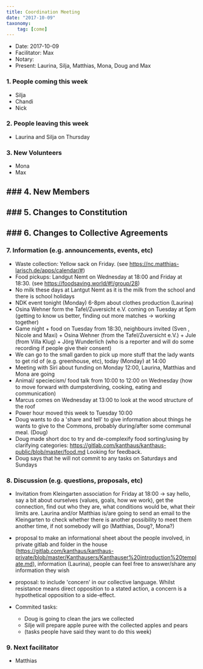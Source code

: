 ```yaml
---
title: Coordination Meeting
date: "2017-10-09"
taxonomy:
    tag: [come]
---
```

- Date: 2017-10-09
- Facilitator: Max
- Notary:
- Present: Laurina, Silja, Matthias, Mona, Doug and Max

### 1. People coming this week

- Silja
- Chandi
- Nick

### 2. People leaving this week

- Laurina and Silja on Thursday

### 3. New Volunteers

- Mona
- Max

## ### 4. New Members

## ### 5. Changes to Constitution

## ### 6. Changes to Collective Agreements

### 7. Information (e.g. announcements, events, etc)

- Waste collection: Yellow sack on Friday. (see https://nc.matthias-larisch.de/apps/calendar/#)
- Food pickups: Landgut Nemt on Wednesday at 18:00 and Friday at 18:30. (see https://foodsaving.world/#!/group/28)
- No milk these days at Lantgut Nemt as it is the milk from the school and there is school holidays
- NDK event tonight (Monday) 6-8pm about clothes production (Laurina)
- Osina Wehner form the Tafel/Zuversicht e.V. coming on Tuesday at 5pm (getting to know us better, finding out more matches -> working together)
- Game night + food on Tuesday from 18:30, neighbours invited (Sven , Nicole and Maxi) + Osina Wehner (from the Tafel/Zuversicht e.V.) + Jule (from Villa Klug) + Jörg Wunderlich (who is a reporter and will do some recording if people give their consent)
- We can go to the small garden to pick up more stuff that the lady wants to get rid of (e.g. greenhouse, etc), today (Monday) at 14:00
- Meeting with Siri about funding on Monday 12:00, Laurina, Matthias and Mona are going
- Animal/ speciecism/ food talk from 10:00 to 12:00 on Wednesday (how to move forward with dumpsterdiving, cooking, eating and communication)
- Marcus comes on Wednesday at 13:00 to look at the wood structure of the roof
- Power hour moved this week to Tuesday 10:00
- Doug wants to do a 'share and tell' to give information about things he wants to give to the Commons, probably during/after some communal meal. (Doug)
- Doug made short doc to try and de-complexify food sorting/using by clarifying categories: https://gitlab.com/kanthaus/kanthaus-public/blob/master/food.md Looking for feedback.
- Doug says that he will not commit to any tasks on Saturdays and Sundays

### 8. Discussion (e.g. questions, proposals, etc)

- Invitation from Kleingarten association for Friday at 18:00 -> say hello, say a bit about ourselves (values, goals, how we work), get the connection, find out who they are, what conditions would be, what their limits are. Laurina and/or Matthias is/are going to send an email to the Kleingarten to check whether there is another possibility to meet them another time, if not somebody will go (Matthias, Doug?, Mona?)
- proposal to make an informational sheet about the people involved, in private gitlab and folder in the house (https://gitlab.com/kanthaus/kanthaus-private/blob/master/Kanthausers/Kanthauser%20introduction%20template.md), information (Laurina), people can feel free to answer/share any information they wish
- proposal: to include 'concern' in our collective language. Whilst resistance means direct opposition to a stated action, a concern is a hypothetical opposition to a side-effect.

- Commited tasks:

  - Doug is going to clean the jars we collected
  - Silje will prepare apple puree with the collected apples and pears
  - (tasks people have said they want to do this week)

### 9. Next facilitator

- Matthias
